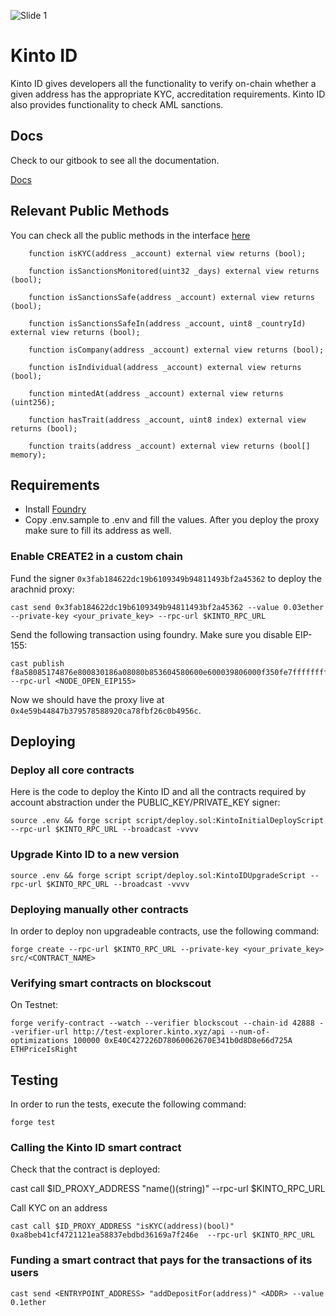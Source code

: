![Slide 1](https://github.com/KintoXYZ/kinto-id/assets/541599/c9345010-21c6-411c-bbf8-31a6727d8c48)

# Kinto ID
Kinto ID gives developers all the functionality to verify on-chain whether a given address has the appropriate KYC, accreditation requirements. Kinto ID also provides functionality to check AML sanctions.

## Docs

Check to our gitbook to see all the documentation.

[Docs](https://docs.kinto.xyz/developers)

## Relevant Public Methods

You can check all the public methods in the interface [here](https://github.com/KintoXYZ/kinto-id/blob/main/src/interfaces/IKintoID.sol)

```
    function isKYC(address _account) external view returns (bool);

    function isSanctionsMonitored(uint32 _days) external view returns (bool);

    function isSanctionsSafe(address _account) external view returns (bool);

    function isSanctionsSafeIn(address _account, uint8 _countryId) external view returns (bool);

    function isCompany(address _account) external view returns (bool);

    function isIndividual(address _account) external view returns (bool);

    function mintedAt(address _account) external view returns (uint256);

    function hasTrait(address _account, uint8 index) external view returns (bool);

    function traits(address _account) external view returns (bool[] memory);
```

## Requirements

- Install [Foundry](https://book.getfoundry.sh/getting-started/installation)
- Copy .env.sample to .env and fill the values. After you deploy the proxy make sure to fill its address as well.

### Enable CREATE2 in a custom chain

Fund the signer `0x3fab184622dc19b6109349b94811493bf2a45362` to deploy the arachnid proxy:

```
cast send 0x3fab184622dc19b6109349b94811493bf2a45362 --value 0.03ether --private-key <your_private_key> --rpc-url $KINTO_RPC_URL
```

Send the following transaction using foundry. Make sure you disable EIP-155:

```
cast publish f8a58085174876e800830186a08080b853604580600e600039806000f350fe7fffffffffffffffffffffffffffffffffffffffffffffffffffffffffffffffe03601600081602082378035828234f58015156039578182fd5b8082525050506014600cf31ba02222222222222222222222222222222222222222222222222222222222222222a02222222222222222222222222222222222222222222222222222222222222222  --rpc-url <NODE_OPEN_EIP155>
```
Now we should have the proxy live at `0x4e59b44847b379578588920ca78fbf26c0b4956c`.

## Deploying

### Deploy all core contracts

Here is the code to deploy the Kinto ID and all the contracts required by account abstraction under the PUBLIC_KEY/PRIVATE_KEY signer:

```
source .env && forge script script/deploy.sol:KintoInitialDeployScript --rpc-url $KINTO_RPC_URL --broadcast -vvvv
```

### Upgrade Kinto ID to a new version

```
source .env && forge script script/deploy.sol:KintoIDUpgradeScript --rpc-url $KINTO_RPC_URL --broadcast -vvvv
```

### Deploying manually other contracts

In order to deploy non upgradeable contracts, use the following command:

```
forge create --rpc-url $KINTO_RPC_URL --private-key <your_private_key> src/<CONTRACT_NAME>
```

### Verifying smart contracts on blockscout

On Testnet:

```
forge verify-contract --watch --verifier blockscout --chain-id 42888 --verifier-url http://test-explorer.kinto.xyz/api --num-of-optimizations 100000 0xE40C427226D78060062670E341b0d8D8e66d725A ETHPriceIsRight
```

## Testing

In order to run the tests, execute the following command:

```
forge test
```

### Calling the Kinto ID smart contract

Check that the contract is deployed:

cast call $ID_PROXY_ADDRESS "name()(string)" --rpc-url $KINTO_RPC_URL

Call KYC on an address

```
cast call $ID_PROXY_ADDRESS "isKYC(address)(bool)" 0xa8beb41cf4721121ea58837ebdbd36169a7f246e  --rpc-url $KINTO_RPC_URL
```

### Funding a smart contract that pays for the transactions of its users

```
cast send <ENTRYPOINT_ADDRESS> "addDepositFor(address)" <ADDR> --value 0.1ether
```
